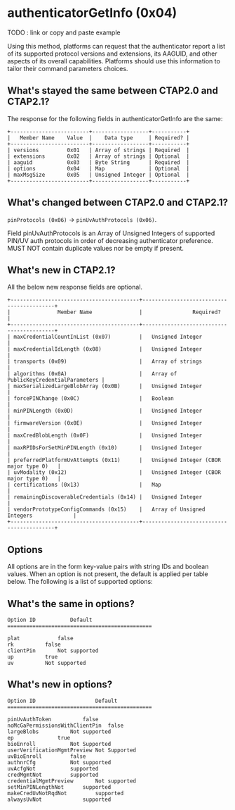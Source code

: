 # authenticatorGetInfo (0x04)

TODO : link or copy and paste example

Using this method, platforms can request that the authenticator report a list of its supported protocol versions and extensions, its AAGUID, and other aspects of its overall capabilities. Platforms should use this information to tailor their command parameters choices.


## What's stayed the same between CTAP2.0 and CTAP2.1?
The response for the following fields in authenticatorGetInfo are the same:



```
+-------------------------+------------------+-----------+
|   Member Name    Value  |    Data type     | Required? |
+-------------------------+------------------+-----------+
| versions         0x01   | Array of strings | Required  |
| extensions       0x02   | Array of strings | Optional  |
| aaguid           0x03   | Byte String      | Required  |
| options          0x04   | Map              | Optional  |
| maxMsgSize       0x05   | Unsigned Integer | Optional  |
+-------------------------+------------------+-----------+
```

## What's changed between CTAP2.0 and CTAP2.1?

```pinProtocols (0x06)``` -> ```pinUvAuthProtocols (0x06)```.

Field pinUvAuthProtocols is an Array of Unsigned Integers of supported PIN/UV auth protocols in order of decreasing authenticator preference. 
MUST NOT contain duplicate values nor be empty if present.

## What's new in CTAP2.1?
All the below new response fields are optional.

```
+-----------------------------------------+------------------------------------------+
|               Member Name               |                Required?                 |
+-----------------------------------------+------------------------------------------+
| maxCredentialCountInList (0x07)         |   Unsigned Integer                       |
| maxCredentialIdLength (0x08)            |   Unsigned Integer                       |
| transports (0x09)                       |   Array of strings                       |
| algorithms (0x0A)                       |   Array of PublicKeyCredentialParameters |
| maxSerializedLargeBlobArray (0x0B)      |   Unsigned Integer                       |
| forcePINChange (0x0C)                   |   Boolean                                |
| minPINLength (0x0D)                     |   Unsigned Integer                       |
| firmwareVersion (0x0E)                  |   Unsigned Integer                       |
| maxCredBlobLength (0x0F)                |   Unsigned Integer                       |
| maxRPIDsForSetMinPINLength (0x10)       |   Unsigned Integer                       |
| preferredPlatformUvAttempts (0x11)      |   Unsigned Integer (CBOR major type 0)   |
| uvModality (0x12)                       |   Unsigned Integer (CBOR major type 0)   |
| certifications (0x13)                   |   Map                                    |
| remainingDiscoverableCredentials (0x14) |   Unsigned Integer                       |
| vendorPrototypeConfigCommands (0x15)    |   Array of Unsigned Integers             |
+-----------------------------------------+------------------------------------------+
```

## Options

All options are in the form key-value pairs with string IDs and boolean values. When an option is not present, the default is applied per table below. The following is a list of supported options:

## What's the same in options?
```
Option ID	        Default		
==============================================

plat			false
rk			false
clientPin		Not supported
up			true
uv			Not supported
```

## What's new in options?
```
Option ID	                Default		
==============================================

pinUvAuthToken			false
noMcGaPermissionsWithClientPin	false
largeBlobs			Not supported
ep				true
bioEnroll			Not Supported
userVerificationMgmtPreview	Not Supported
uvBioEnroll			false
authnrCfg			Not supported
uvAcfgNot			supported
credMgmtNot			supported
credentialMgmtPreview		Not supported
setMinPINLengthNot 		supported
makeCredUvNotRqdNot 		supported
alwaysUvNot 			supported
```

